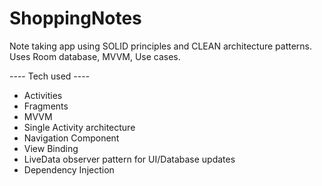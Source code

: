 # ShoppingNotes
Note taking app using SOLID principles and CLEAN architecture patterns. Uses Room database, MVVM, Use cases.

---- Tech used ----
- Activities
- Fragments 
- MVVM 
- Single Activity architecture
- Navigation Component
- View Binding
- LiveData observer pattern for UI/Database updates
- Dependency Injection
